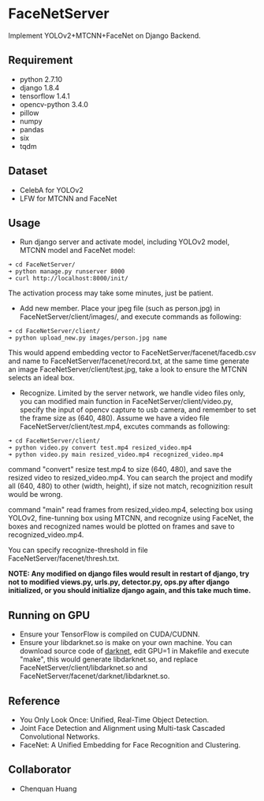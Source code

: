 # FaceNetServer
Implement YOLOv2+MTCNN+FaceNet on Django Backend.

## Requirement

* python 2.7.10
* django 1.8.4
* tensorflow 1.4.1
* opencv-python 3.4.0
* pillow
* numpy
* pandas
* six
* tqdm

## Dataset

* CelebA for YOLOv2
* LFW for MTCNN and FaceNet

## Usage

* Run django server and activate model, including YOLOv2 model, MTCNN model and FaceNet model:

```
➜ cd FaceNetServer/
➜ python manage.py runserver 8000
➜ curl http://localhost:8000/init/
```

The activation process may take some minutes, just be patient.

* Add new member. Place your jpeg file (such as person.jpg) in FaceNetServer/client/images/, and execute commands as following:

```
➜ cd FaceNetServer/client/
➜ python upload_new.py images/person.jpg name
```

This would append embedding vector to FaceNetServer/facenet/facedb.csv and name to FaceNetServer/facenet/record.txt, at the same time generate an image FaceNetServer/client/test.jpg, take a look to ensure the MTCNN selects an ideal box.

* Recognize. Limited by the server network, we handle video files only, you can modified main function in FaceNetServer/client/video.py, specify the input of opencv capture to usb camera, and remember to set the frame size as (640, 480). Assume we have a video file FaceNetServer/client/test.mp4, excutes commands as following:

```
➜ cd FaceNetServer/client/
➜ python video.py convert test.mp4 resized_video.mp4
➜ python video.py main resized_video.mp4 recognized_video.mp4
```

command "convert" resize test.mp4 to size (640, 480), and save the resized video to resized_video.mp4. You can search the project and modify all (640, 480) to other (width, height), if size not match, recognizition result would be wrong.

command "main" read frames from resized\_video.mp4, selecting box using YOLOv2, fine-tunning box using MTCNN, and recognize using FaceNet, the boxes and recognized names would be plotted on frames and save to recognized\_video.mp4.

You can specify recognize-threshold in file FaceNetServer/facenet/thresh.txt.

**NOTE: Any modified on django files would result in restart of django, try not to modified views.py, urls.py, detector.py, ops.py after django initialized, or you should initialize django again, and this take much time.**

## Running on GPU

* Ensure your TensorFlow is compiled on CUDA/CUDNN.
* Ensure your libdarknet.so is make on your own machine. You can download source code of [darknet](https://github.com/pjreddie/darknet), edit GPU=1 in Makefile and execute "make", this would generate libdarknet.so, and replace FaceNetServer/client/libdarknet.so and FaceNetServer/facenet/darknet/libdarknet.so.

## Reference

* You Only Look Once: Unified, Real-Time Object Detection.
* Joint Face Detection and Alignment using Multi-task Cascaded Convolutional Networks.
* FaceNet: A Unified Embedding for Face Recognition and Clustering.

## Collaborator

* Chenquan Huang